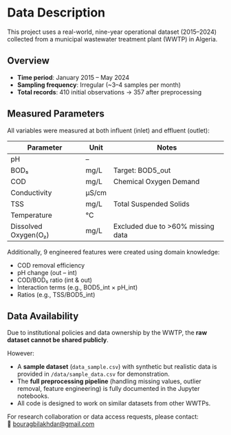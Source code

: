 # Data Description

This project uses a real-world, nine-year operational dataset (2015–2024) collected from a municipal wastewater treatment plant (WWTP) in Algeria.

## Overview
- **Time period**: January 2015 – May 2024
- **Sampling frequency**: Irregular (~3–4 samples per month)
- **Total records**: 410 initial observations → 357 after preprocessing

## Measured Parameters
All variables were measured at both influent (inlet) and effluent (outlet):

| Parameter            | Unit | Notes                             |
|----------------------|------|-----------------------------------|
| pH                   |   –  |                                   |
| BOD₅                 | mg/L | Target: BOD5_out                  | 
| COD                  | mg/L | Chemical Oxygen Demand            |
| Conductivity         | μS/cm|                                   |
| TSS                  | mg/L | Total Suspended Solids            |
| Temperature          | °C   |                                   |
| Dissolved Oxygen(O₂) | mg/L | Excluded due to >60% missing data |

Additionally, 9 engineered features were created using domain knowledge:
- COD removal efficiency
- pH change (out – int)
- COD/BOD₅ ratio (int & out)
- Interaction terms (e.g., BOD5_int × pH_int)
- Ratios (e.g., TSS/BOD5_int)

## Data Availability
Due to institutional policies and data ownership by the WWTP, the **raw dataset cannot be shared publicly**.

However:
- A **sample dataset** (`data_sample.csv`) with synthetic but realistic data is provided in `/data/sample_data.csv` for demonstration.
- The **full preprocessing pipeline** (handling missing values, outlier removal, feature engineering) is fully documented in the Jupyter notebooks.
- All code is designed to work on similar datasets from other WWTPs.

For research collaboration or data access requests, please contact:  
📧 bouragbilakhdar@gmail.com
